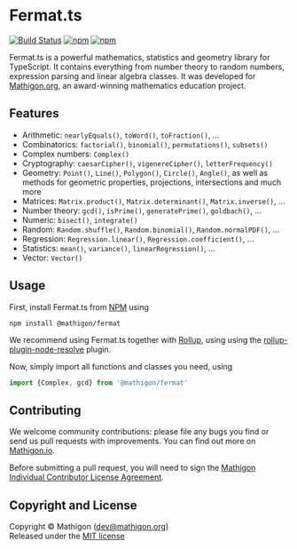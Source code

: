 # Fermat.ts

[![Build Status](https://travis-ci.org/mathigon/fermat.js.svg?branch=master)](https://travis-ci.org/mathigon/fermat.js)
[![npm](https://img.shields.io/npm/v/@mathigon/fermat.svg)](https://www.npmjs.com/package/@mathigon/fermat)
[![npm](https://img.shields.io/github/license/mathigon/fermat.js.svg)](https://github.com/mathigon/fermat.js/blob/master/LICENSE)

Fermat.ts is a powerful mathematics, statistics and geometry library for
TypeScript. It contains everything from number theory to random numbers,
expression parsing and linear algebra classes. It was developed for
[Mathigon.org](https://mathigon.org), an award-winning mathematics education
project.


## Features

* Arithmetic: `nearlyEquals()`, `toWord()`, `toFraction()`, …
* Combinatorics: `factorial()`, `binomial()`, `permutations()`, `subsets()`
* Complex numbers: `Complex()`
* Cryptography: `caesarCipher()`, `vigenereCipher()`, `letterFrequency()`
* Geometry: `Point()`, `Line()`, `Polygon()`, `Circle()`, `Angle()`, as well as
  methods for geometric properties, projections, intersections and much more
* Matrices: `Matrix.product()`, `Matrix.determinant()`, `Matrix.inverse()`, …
* Number theory: `gcd()`, `isPrime()`, `generatePrime()`, `goldbach()`, …
* Numeric: `bisect()`, `integrate()`
* Random: `Random.shuffle()`, `Random.binomial()`, `Random.normalPDF()`, …
* Regression: `Regression.linear()`, `Regression.coefficient()`, …
* Statistics: `mean()`, `variance()`, `linearRegression()`, …
* Vector: `Vector()`


## Usage

First, install Fermat.ts from [NPM](https://www.npmjs.com/package/@mathigon/fermat)
using

```npm install @mathigon/fermat```

We recommend using Fermat.ts together with [Rollup](https://rollupjs.org/), using
using the [rollup-plugin-node-resolve](https://github.com/rollup/rollup-plugin-node-resolve)
plugin.

Now, simply import all functions and classes you need, using

```js
import {Complex, gcd} from '@mathigon/fermat'
```


## Contributing

We welcome community contributions: please file any bugs you find or send us
pull requests with improvements. You can find out more on
[Mathigon.io](https://mathigon.io).

Before submitting a pull request, you will need to sign the [Mathigon Individual
Contributor License Agreement](https://gist.github.com/plegner/5ad5b7be2948a4ad073c50b15ac01d39).


## Copyright and License

Copyright © Mathigon ([dev@mathigon.org](mailto:dev@mathigon.org))  
Released under the [MIT license](LICENSE)
